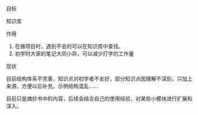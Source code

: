
目标

知识库

作用

1. 在做项目时，遇到不会的可以在知识库中查找。
2. 初学时大家的笔记大同小异，可以减少打字的工作量

现状

目前结构体系不完善，知识点对初学者不友好，部分知识点因理解不深刻，只加上来源，方便以后补充。示例结构混乱……

目前只是摘抄书中的内容，后续会结合自己的使用经验，对某些小模块进行扩展和深入。